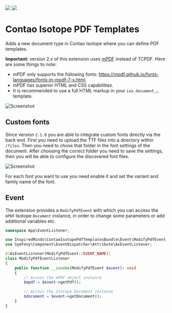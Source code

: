 [![](https://img.shields.io/packagist/v/inspiredminds/contao-isotope-pdf-templates.svg)](https://packagist.org/packages/inspiredminds/contao-isotope-pdf-templates)
[![](https://img.shields.io/packagist/dt/inspiredminds/contao-isotope-pdf-templates.svg)](https://packagist.org/packages/inspiredminds/contao-isotope-pdf-templates)

Contao Isotope PDF Templates
=====================

Adds a new document type in Contao Isotope where you can define PDF templates.

__Important:__ version 2.x of this extension uses [mPDF](https://mpdf.github.io/) instead of TCPDF. Here are some things to note:

* mPDF only supports the following fonts: https://mpdf.github.io/fonts-languages/fonts-in-mpdf-7-x.html.
* mPDF has superior HTML and CSS capabilities.
* It is recommended to use a full HTML markup in your `iso_document_…` template.

![Screenshot](https://raw.githubusercontent.com/inspiredminds/contao-isotope-pdf-templates/master/screenshot.png)

## Custom fonts

Since version `2.1.0` you are able to integrate custom fonts directly via the 
back end. First you need to upload the TTF files into a directory within `/files`. 
Then you need to chose that folder in the font settings of the document. After
choosing the correct folder you need to save the settings, then you will be able
to configure the discovered font files.

![Screenshot](https://raw.githubusercontent.com/inspiredminds/contao-isotope-pdf-templates/master/font_screenshot.png)

For each font you want to use you need enable it and set the variant and family 
name of the font.

## Event

The extension provides a `ModifyPdfEvent` with which you can access the `mPDF` Isotope `Document` instance, in order
to change some parameters or add additional variables etc.

```php
namespace App\EventListener;

use InspiredMinds\ContaoIsotopePdfTemplatesBundle\Event\ModifyPdfEvent;
use Symfony\Component\EventDispatcher\Attribute\AsEventListener;

#[AsEventListener(ModifyPdfEvent::EVENT_NAME)]
class ModifyPdfEventListener
{
    public function __invoke(ModifyPdfEvent $event): void
    {
        // Access the mPDF object instance
        $mpdf = $event->getPdf();

        // Access the Isotope Document instance
        $document = $event->getDocument();
    }
}
```
